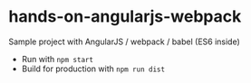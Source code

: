 # hands-on-angularjs-webpack
Sample project with AngularJS / webpack / babel (ES6 inside)

- Run with `npm start`
- Build for production with `npm run dist`
